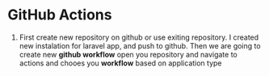 # GitHub Actions

1. First create new repository on github or use exiting repository. I created new instalation for laravel app, and push to github.
Then we are going to create new **github workflow** open you repository and navigate to actions and chooes you **workflow** based on application type